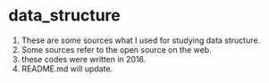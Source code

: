 # data_structure

1. These are some sources what I used for studying data structure.
2. Some sources refer to the open source on the web.
3. these codes were written in 2016.
4. README.md will update.

